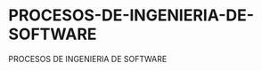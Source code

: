 PROCESOS-DE-INGENIERIA-DE-SOFTWARE
==================================

PROCESOS DE INGENIERIA DE SOFTWARE
